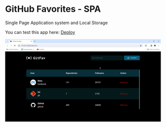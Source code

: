 <h1>GitHub Favorites - SPA</h1>
<p>Single Page Application system and Local Storage</p>
<p>You can test this app here: <a href="https://spa-github-favorites.vercel.app/">Deploy</a></p>
<img src="./readme-assets/spa-universe-gif.gif">
